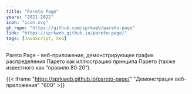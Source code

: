 ```yaml
---
title: "Pareto Page"
years: "2021-2022"
icon: "icon.svg"
gh_repo: "https://github.com/sprkweb/pareto-page"
link: "https://sprkweb.github.io/pareto-page/"
tags: [JavaScript, SVG]
---
```


Pareto Page - веб-приложение, демонстрирующее график распределения Парето как
иллюстрацию принципа Парето (также известного как “правило 80&#8209;20”).
<!--more-->

{{< iframe "https://sprkweb.github.io/pareto-page/" "Демонстрация веб-приложения" "600" >}}
